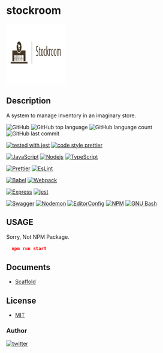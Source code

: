 # stockroom

<img src="./docs/assets/icon.png" width="160" height="160" alt="icon">

## Description

A system to manage inventory in an imaginary store.

<p>

![GitHub](https://img.shields.io/github/license/onesword0618/stockroom?style=plastic)
![GitHub top language](https://img.shields.io/github/languages/top/onesword0618/stockroom?style=plastic)
![GitHub language count](https://img.shields.io/github/languages/count/onesword0618/stockroom?style=plastic)
![GitHub last commit](https://img.shields.io/github/last-commit/onesword0618/stockroom?style=plastic)

</p>

<p>

[![tested with jest](https://img.shields.io/badge/tested_with-jest-99424f.svg)](https://github.com/facebook/jest)
[![code style prettier](https://img.shields.io/badge/code_style-prettier-ff69b4.svg?style=plastic)](https://prettier.io/)

</p>

<p>

[![JavaScript](https://img.shields.io/badge/JavaScript-333333?logo=javascript&logoColor=F7DF1E)](https://www.ecma-international.org/)
[![Nodejs](https://img.shields.io/badge/Node.js-333333?logo=node.js&logoColor=43853D)](https://nodejs.org/en/about/)
[![TypeScript](https://img.shields.io/badge/TypeScript-ffffff?logo=typescript&logoColor=3178C6)](https://www.typescriptlang.org/)

</p>

<p>

[![Prettier](https://img.shields.io/badge/Prettier-333333?logo=prettier&logoColor=F7B93E)](https://github.com/prettier/prettier)
[![EsLint](https://img.shields.io/badge/ESLint-333333?logo=eslint&logoColor=4B32C3)](https://github.com/eslint/eslint)

</p>

<p>

[![Babel](https://img.shields.io/badge/Babel-333333?logo=babel&logoColor=F9DC3E)](https://babeljs.io/)
[![Webpack](https://img.shields.io/badge/Webpack-ffffff?logo=webpack&logoColor=8DD6F9)](https://webpack.js.org/)

</p>

<p>

[![Express](https://img.shields.io/badge/express-ffffff?logo=express&logoColor=000000)](https://expressjs.com/)
[![jest](https://jestjs.io/img/jest-badge.svg)](https://github.com/facebook/jest)

</p>

<p>

[![Swagger](https://img.shields.io/badge/swagger-ffffff?logo=swagger&logoColor=85EA2D)](https://swagger.io/)
[![Nodemon](https://img.shields.io/badge/nodemon-ffffff?logo=nodemon&logoColor=76D04B)](https://nodemon.io/)
[![EditorConfig](https://img.shields.io/badge/EditorConfig-333333?logo=editorconfig&logoColor=FEFEFE)](https://editorconfig.org/)
[![NPM](https://img.shields.io/badge/npm-333333?logo=npm&logoColor=CB3837)](https://docs.npmjs.com/about-npm)
[![GNU Bash](https://img.shields.io/badge/GNUBash-ffffff?logo=gnubash&logoColor=4EAA25)](https://www.gnu.org/software/bash/)

</p>

## USAGE

Sorry, Not NPM Package.

```json
  npm run start
```

## Documents

- [Scaffold](docs/scaffold.md)

## License

- [MIT](./LICENSE)

### Author

[![twitter](https://img.shields.io/badge/twitter-ffffff?style=plastic&logo=twitter&logoColor=1DA1F2)](https://twitter.com/onesword0618)
